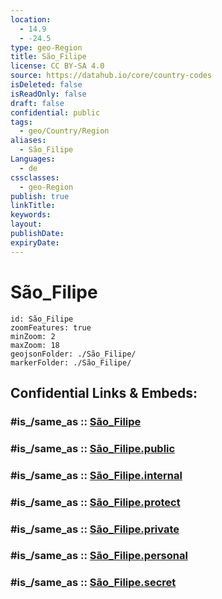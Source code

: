 ```yaml
---
location:
  - 14.9
  - -24.5
type: geo-Region
title: São_Filipe
license: CC BY-SA 4.0
source: https://datahub.io/core/country-codes
isDeleted: false
isReadOnly: false
draft: false
confidential: public
tags:
  - geo/Country/Region
aliases:
  - São_Filipe
Languages:
  - de
cssclasses:
  - geo-Region
publish: true
linkTitle:
keywords:
layout:
publishDate:
expiryDate:
---
```


# São_Filipe

```leaflet
id: São_Filipe
zoomFeatures: true 
minZoom: 2 
maxZoom: 18
geojsonFolder: ./São_Filipe/
markerFolder: ./São_Filipe/
```


## Confidential Links & Embeds: 

### #is_/same_as :: [São_Filipe](/_Standards/Earth/Continent/Africa/Africa~West/Cape_Verde/municipalities~Cape_Verde/São_Filipe.md) 

### #is_/same_as :: [São_Filipe.public](/_public/Earth/Continent/Africa/Africa~West/Cape_Verde/municipalities~Cape_Verde/São_Filipe.public.md) 

### #is_/same_as :: [São_Filipe.internal](/_internal/Earth/Continent/Africa/Africa~West/Cape_Verde/municipalities~Cape_Verde/São_Filipe.internal.md) 

### #is_/same_as :: [São_Filipe.protect](/_protect/Earth/Continent/Africa/Africa~West/Cape_Verde/municipalities~Cape_Verde/São_Filipe.protect.md) 

### #is_/same_as :: [São_Filipe.private](/_private/Earth/Continent/Africa/Africa~West/Cape_Verde/municipalities~Cape_Verde/São_Filipe.private.md) 

### #is_/same_as :: [São_Filipe.personal](/_personal/Earth/Continent/Africa/Africa~West/Cape_Verde/municipalities~Cape_Verde/São_Filipe.personal.md) 

### #is_/same_as :: [São_Filipe.secret](/_secret/Earth/Continent/Africa/Africa~West/Cape_Verde/municipalities~Cape_Verde/São_Filipe.secret.md)

